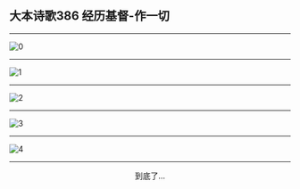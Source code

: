 
## 大本诗歌386 经历基督-作一切
        
<div id="aplayer0"></div>

---

<img alt="0" data-original="https://cdn.jsdelivr.net/gh/k34869/shi/data/d0386/0">

---

<img alt="1" data-original="https://cdn.jsdelivr.net/gh/k34869/shi/data/d0386/1">

---

<img alt="2" data-original="https://cdn.jsdelivr.net/gh/k34869/shi/data/d0386/2">

---

<img alt="3" data-original="https://cdn.jsdelivr.net/gh/k34869/shi/data/d0386/3">

---

<img alt="4" data-original="https://cdn.jsdelivr.net/gh/k34869/shi/data/d0386/4">

---

<p style="text-align: center">到底了...</p>

<script src="/js/dist-view.js"></script>

<script>
MAIN.id = 'd0386';
        
const ap0 = new APlayer({
    container: document.getElementById('aplayer0'),
    volume: 1,
    loop: 'none',
    preload: 'none',
    audio: [{
        name: '大本诗歌386.mp3',
        artist: '大本诗歌',
        url: 'https://res.wx.qq.com/voice/getvoice?mediaid=MzI0NTk3MDM5M18yMjQ3NDkyMjcw',
        cover: '/favicon'
    }]
});
</script>
